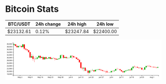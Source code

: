 # Bitcoin Stats

BTC/USDT|24h change|24h high|24h low|
|---|---|---|---|
|$23132.61|0.12%|$23247.84|$22400.00|

<img src="./chart.svg">
